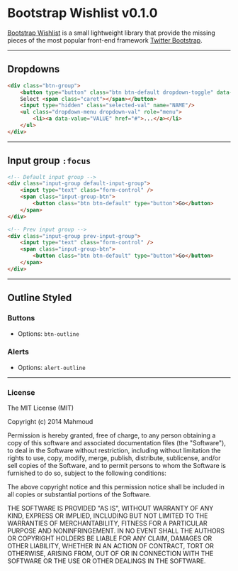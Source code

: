 Bootstrap Wishlist v0.1.0
==================

[Bootstrap Wishlist](http://elmahdim.com/demo/bootstrap-wl/) is a small lightweight library that provide the missing pieces of the most popular front-end framework [Twitter Bootstrap](http://getbootstrap.com/).

---

## Dropdowns

```html
<div class="btn-group">
	<button type="button" class="btn btn-default dropdown-toggle" data-toggle="dropdown"> 
	Select <span class="caret"></span></button>
	<input type="hidden" class="selected-val" name="NAME"/>
	<ul class="dropdown-menu dropdown-val" role="menu">
		<li><a data-value="VALUE" href="#">...</a></li>
	</ul>
</div>
```

---

## Input group `:focus`


```html
<!-- Default input group -->
<div class="input-group default-input-group">
	<input type="text" class="form-control" />
	<span class="input-group-btn">
		<button class="btn btn-default" type="button">Go</button>
	</span> 
</div>

<!-- Prev input group -->
<div class="input-group prev-input-group">
	<input type="text" class="form-control" />
	<span class="input-group-btn">
		<button class="btn btn-default" type="button">Go</button>
	</span> 
</div>
```

---

## Outline Styled

### Buttons
* Options:  `btn-outline`


### Alerts
* Options:  `alert-outline`


---

### License 

The MIT License (MIT)

Copyright (c) 2014 Mahmoud

Permission is hereby granted, free of charge, to any person obtaining a copy
of this software and associated documentation files (the "Software"), to deal
in the Software without restriction, including without limitation the rights
to use, copy, modify, merge, publish, distribute, sublicense, and/or sell
copies of the Software, and to permit persons to whom the Software is
furnished to do so, subject to the following conditions:

The above copyright notice and this permission notice shall be included in all
copies or substantial portions of the Software.

THE SOFTWARE IS PROVIDED "AS IS", WITHOUT WARRANTY OF ANY KIND, EXPRESS OR
IMPLIED, INCLUDING BUT NOT LIMITED TO THE WARRANTIES OF MERCHANTABILITY,
FITNESS FOR A PARTICULAR PURPOSE AND NONINFRINGEMENT. IN NO EVENT SHALL THE
AUTHORS OR COPYRIGHT HOLDERS BE LIABLE FOR ANY CLAIM, DAMAGES OR OTHER
LIABILITY, WHETHER IN AN ACTION OF CONTRACT, TORT OR OTHERWISE, ARISING FROM,
OUT OF OR IN CONNECTION WITH THE SOFTWARE OR THE USE OR OTHER DEALINGS IN THE
SOFTWARE.







































